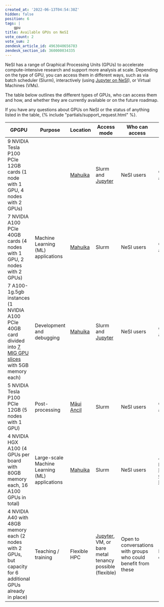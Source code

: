 ```yaml
---
created_at: '2022-06-13T04:54:38Z'
hidden: false
position: 6
tags: |
    gpu
title: Available GPUs on NeSI
vote_count: 2
vote_sum: 2
zendesk_article_id: 4963040656783
zendesk_section_id: 360000034335
---
```



NeSI has a range of Graphical Processing Units (GPUs) to accelerate compute-intensive research and support more analysis at scale.
Depending on the type of GPU, you can access them in different ways, such as via batch scheduler (Slurm), interactively (using [Jupyter on
NeSI](../Interactive_computing_using_Jupyter/Jupyter_on_NeSI.md)),
or Virtual Machines (VMs).

The table below outlines the different types of GPUs,
who can access them and how, and whether they are currently available or on the future roadmap.

If you have any questions about GPUs on NeSI or the status of anything listed in the table,  {% include "partials/support_request.html" %}.

| GPGPU                                                                                                                                                                      | Purpose                                        | Location                                                                                           | Access mode                                                                                                                                 | Who can access                                                 | Status                                                                                                       |
|----------------------------------------------------------------------------------------------------------------------------------------------------------------------------|------------------------------------------------|----------------------------------------------------------------------------------------------------|---------------------------------------------------------------------------------------------------------------------------------------------|----------------------------------------------------------------|--------------------------------------------------------------------------------------------------------------|
| 9 NVIDIA Tesla P100 PCIe 12GB cards (1 node with 1 GPU, 4 nodes with 2 GPUs)                                                                                               |                                                | [Mahuika](../The_NeSI_High_Performance_Computers/Mahuika.md)               | Slurm and [Jupyter](../Interactive_computing_using_Jupyter/Jupyter_on_NeSI.md)                                      | NeSI users                                                     | Currently available                                                                                          |
| 7 NVIDIA A100 PCIe 40GB cards (4 nodes with 1 GPU, 2 nodes with 2 GPUs)                                                                                                    | Machine Learning (ML) applications             | [Mahuika](../The_NeSI_High_Performance_Computers/Mahuika.md)               | Slurm                                                                                                                                       | NeSI users                                                     | Currently available                                                                                          |
| 7 A100-1g.5gb instances (1 NVIDIA A100 PCIe 40GB card divided into [7 MIG GPU slices](https://www.nvidia.com/en-us/technologies/multi-instance-gpu/) with 5GB memory each) | Development and debugging                      | [Mahuika](Mahuika.md)               | Slurm and [Jupyter](../Interactive_computing_using_Jupyter/Jupyter_on_NeSI.md)                                      | NeSI users                                                     | Currently available                                                                                          |
| 5 NVIDIA Tesla P100 PCIe 12GB (5 nodes with 1 GPU)                                                                                                                         | Post-processing                                | [Māui Ancil](Maui_Ancillary.md) | Slurm                                                                                                                                       | NeSI users                                                     | Currently available                                                                                          |
| 4 NVIDIA HGX A100 (4 GPUs per board with 80GB memory each, 16 A100 GPUs in total)                                                                                          | Large-scale Machine Learning (ML) applications | [Mahuika](Mahuika.md)               | Slurm                                                                                                                                       | NeSI users                                                     | Available as part of the [Milan Compute Nodes](https://support.nesi.org.nz/knowledge/articles/6367209795471) |
| 4 NVIDIA A40 with 48GB memory each (2 nodes with 2 GPUs, but capacity for 6 additional GPUs already in place)                                                              | Teaching / training                            | Flexible HPC                                                                                       | [Jupyter](../Interactive_computing_using_Jupyter/Jupyter_on_NeSI.md), VM, or bare metal tenancy possible (flexible) | Open to conversations with groups who could benefit from these | In development.                                                                                              |
